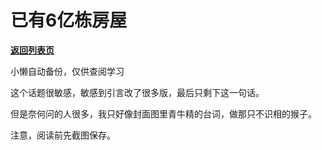 # 已有6亿栋房屋

[**返回列表页**](/gzh/记忆承载3)

小懒自动备份，仅供查阅学习

这个话题很敏感，敏感到引言改了很多版，最后只剩下这一句话。

但是奈何问的人很多，我只好像封面图里青牛精的台词，做那只不识相的猴子。

注意，阅读前先截图保存。

